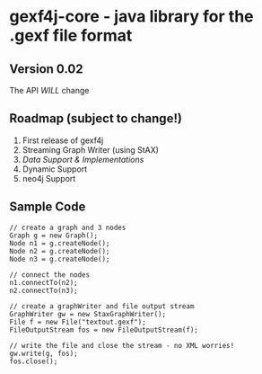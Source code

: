 gexf4j-core - java library for the .gexf file format
=================

Version 0.02
------------------
The API *WILL* change

Roadmap (subject to change!)
------------------
1. First release of gexf4j
2. Streaming Graph Writer (using StAX)
3. *Data Support & Implementations*
4. Dynamic Support
5. neo4j Support

Sample Code
------------------

	// create a graph and 3 nodes
	Graph g = new Graph();
	Node n1 = g.createNode();
	Node n2 = g.createNode();
	Node n3 = g.createNode();

	// connect the nodes
	n1.connectTo(n2);
	n2.connectTo(n3);

	// create a graphWriter and file output stream
	GraphWriter gw = new StaxGraphWriter();
	File f = new File("textout.gexf");
	FileOutputStream fos = new FileOutputStream(f);

	// write the file and close the stream - no XML worries!
	gw.write(g, fos);
	fos.close();